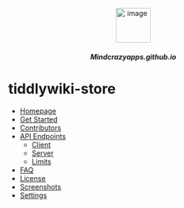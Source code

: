 <!-- docs/_sidebar.md -->

<p align="center">
 <img src="https://cdn-icons-png.flaticon.com/512/8947/8947740.png" alt="image" width="70px">
</p>

<h5 align="center">Mindcrazyapps.github.io</h5>

# tiddlywiki-store

* [Homepage](/README.md)
* [Get Started](get-started/README.md)
* [Contributors](contributors/README.md)
* [API Endpoints](api/README.md)
   * [Client](api/client/README.md)
   * [Server](api/server/README.md)
   * [Limits](api/limits/README.md)
* [FAQ](/faq/README.md)
* [License](/license/README.md)
* [Screenshots](screenshots/README.md)
* [Settings](settings/README.md)

